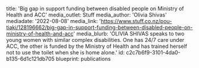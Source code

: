 title: 'Big gap in support funding between disabled people on Ministry of Health and ACC'
media_outlet: Stuff
media_author: 'Olivia Shivas'
mediadate: '2022-08-08'
media_link: 'https://www.stuff.co.nz/pou-tiaki/128196662/big-gap-in-support-funding-between-disabled-people-on-ministry-of-health-and-acc'
media_blurb: 'OLIVIA SHIVAS speaks to two young women with similar complex disabilities. One has 24/7 care under ACC, the other is funded by the Ministry of Health and has trained herself not to use the toilet when she is home alone.'
id: c2c7b6f9-3101-4da0-b135-6d1c121db705
blueprint: publications
